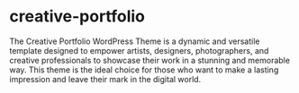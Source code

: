 # creative-portfolio
The Creative Portfolio WordPress Theme is a dynamic and versatile template designed to empower artists, designers, photographers, and creative professionals to showcase their work in a stunning and memorable way. This theme is the ideal choice for those who want to make a lasting impression and leave their mark in the digital world.
